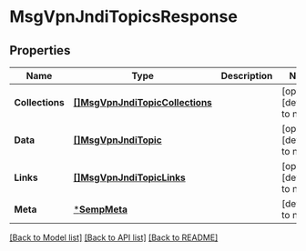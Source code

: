 # MsgVpnJndiTopicsResponse

## Properties
Name | Type | Description | Notes
------------ | ------------- | ------------- | -------------
**Collections** | [**[]MsgVpnJndiTopicCollections**](MsgVpnJndiTopicCollections.md) |  | [optional] [default to null]
**Data** | [**[]MsgVpnJndiTopic**](MsgVpnJndiTopic.md) |  | [optional] [default to null]
**Links** | [**[]MsgVpnJndiTopicLinks**](MsgVpnJndiTopicLinks.md) |  | [optional] [default to null]
**Meta** | [***SempMeta**](SempMeta.md) |  | [default to null]

[[Back to Model list]](../README.md#documentation-for-models) [[Back to API list]](../README.md#documentation-for-api-endpoints) [[Back to README]](../README.md)


